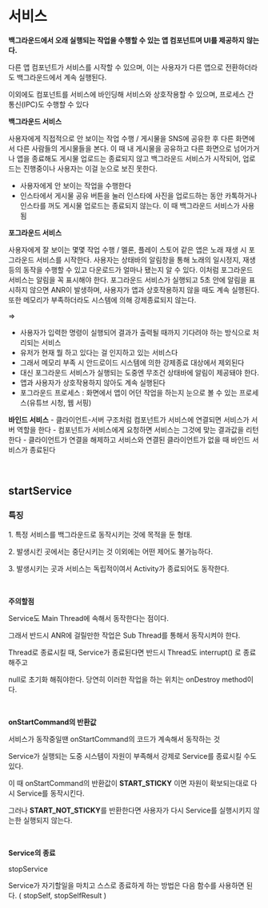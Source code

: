 # 서비스

 **백그라운드에서 오래 실행되는 작업을 수행할 수 있는 앱 컴포넌트며 UI를 제공하지 않는다.** 

다른 앱 컴포넌트가 서비스를 시작할 수 있으며, 이는 사용자가 다른 앱으로 전환하더라도 백그라운드에서 계속 실행된다. 

이외에도 컴포넌트를 서비스에 바인딩해 서비스와 상호작용할 수 있으며, 프로세스 간 통신(IPC)도 수행할 수 있다



**백그라운드 서비스**

 사용자에게 직접적으로 안 보이는 작업 수행 / 게시물을 SNS에 공유한 후 다른 화면에서 다른 사람들의 게시물들을 본다. 이 때 내 게시물을 공유하고 다른 화면으로 넘어가거나 앱을 종료해도 게시물 업로드는 종료되지 않고 백그라운드 서비스가 시작되어, 업로드는 진행중이나 사용자는 이걸 눈으로 보진 못한다.

- 사용자에게 안 보이는 작업을 수행한다
- 인스타에서 게시물 공유 버튼을 눌러 인스타에 사진을 업로드하는 동안 카톡하거나 인스타를 꺼도 게시물 업로드는 종료되지 않는다. 이 때 백그라운드 서비스가 사용됨

**포그라운드 서비스** 

 사용자에게 잘 보이는 몇몇 작업 수행 / 멜론, 플레이 스토어 같은 앱은 노래 재생 시 포그라운드 서비스를 시작한다. 사용자는 상태바의 알림창을 통해 노래의 일시정지, 재생 등의 동작을 수행할 수 있고 다운로드가 얼마나 됐는지 알 수 있다. 이처럼 포그라운드 서비스는 알림을 꼭 표시해야 한다. 포그라운드 서비스가 실행되고 5초 안에 알림을 표시하지 않으면 ANR이 발생하며, 사용자가 앱과 상호작용하지 않을 때도 계속 실행된다. 또한 메모리가 부족하더라도 시스템에 의해 강제종료되지 않는다.

⇒

- 사용자가 입력한 명령이 실행되어 결과가 출력될 때까지 기다려야 하는 방식으로 처리되는 서비스
- 유저가 현재 뭘 하고 있다는 걸 인지하고 있는 서비스다
- 그래서 메모리 부족 시 안드로이드 시스템에 의한 강제종료 대상에서 제외된다
- 대신 포그라운드 서비스가 실행되는 도중엔 무조건 상태바에 알림이 제공돼야 한다.
- 앱과 사용자가 상호작용하지 않아도 계속 실행된다
- 포그라운드 프로세스 : 화면에서 앱이 어던 작업을 하는지 눈으로 볼 수 있는 프로세스(유튜브 시청, 웹 서핑)

 
**바인드 서비스**
    - 클라이언트-서버 구조처럼 컴포넌트가 서비스에 연결되면 서비스가 서버 역할을 한다
    - 컴포넌트가 서비스에게 요청하면 서비스는 그것에 맞는 결과값을 리턴한다
    - 클라이언트가 연결을 해제하고 서비스와 연결된 클라이언트가 없을 때 바인드 서비스가 종료된다

<br>

## startService
    
  ### **특징**
    
  1. 특정 서비스를 백그라운드로 동작시키는 것에 목적을 둔 형태.
    
  2. 발생시킨 곳에서는 중단시키는 것 이외에는 어떤 제어도 불가능하다.
    
  3. 발생시키는 곳과 서비스는 독립적이여서 Activity가 종료되어도 동작한다.
  
<br>

  **주의할점**
    
   Service도 Main Thread에 속해서 동작한다는 점이다.
    
  그래서 반드시 ANR에 걸릴만한 작업은 Sub Thread를 통해서 동작시켜야 한다.
    
   Thread로 종료시킬 때, Service가 종료된다면 반드시 Thread도 interrupt() 로 종료해주고
    
  null로 초기화 해줘야한다. 당연히 이러한 작업을 하는 위치는 onDestroy method이다. 

<br>
    
 **onStartCommand의 반환값**
    
  서비스가 동작중일땐 onStartCommand의 코드가 계속해서 동작하는 것
    
  Service가 실행되는 도중 시스템이 자원이 부족해서 강제로 Service를 종료시킬 수도 있다.
    
  이 때 onStartCommand의 반환값이 **START_STICKY** 이면 자원이 확보되는대로 다시 Service를 동작시킨다.
    
  그러나 **START_NOT_STICKY**를 반환한다면 사용자가 다시 Service를 실행시키지 않는한 실행되지 않는다.

<br>
    
**Service의 종료**

   stopService
    
   Service가 자기할일을 마치고 스스로 종료하게 하는 방법은 다음 함수를 사용하면 된다. ( stopSelf, stopSelfResult )
